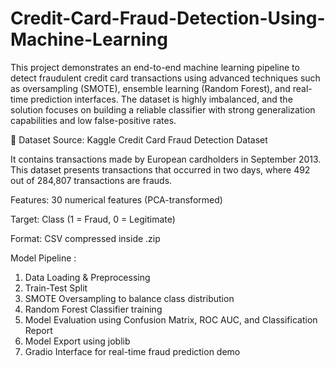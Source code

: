 # Credit-Card-Fraud-Detection-Using-Machine-Learning
This project demonstrates an end-to-end machine learning pipeline to detect fraudulent credit card transactions using advanced techniques such as oversampling (SMOTE), ensemble learning (Random Forest), and real-time prediction interfaces. The dataset is highly imbalanced, and the solution focuses on building a reliable classifier with strong generalization capabilities and low false-positive rates.

📁 Dataset
Source: Kaggle Credit Card Fraud Detection Dataset

It contains transactions made by European cardholders in September 2013. This dataset presents transactions that occurred in two days, where 492 out of 284,807 transactions are frauds.

Features: 30 numerical features (PCA-transformed)

Target: Class (1 = Fraud, 0 = Legitimate)

Format: CSV compressed inside .zip

Model Pipeline :
1. Data Loading & Preprocessing
2. Train-Test Split
3. SMOTE Oversampling to balance class distribution
4. Random Forest Classifier training
5. Model Evaluation using Confusion Matrix, ROC AUC, and Classification Report
6. Model Export using joblib
7. Gradio Interface for real-time fraud prediction demo
